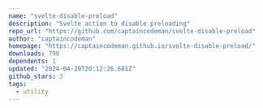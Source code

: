 ```yaml
---
name: "svelte-disable-preload"
description: "Svelte action to disable preloading"
repo_url: "https://github.com/captaincodeman/svelte-disable-preload"
author: "captaincodeman"
homepage: "https://captaincodeman.github.io/svelte-disable-preload/"
downloads: 790
dependents: 1
updated: "2024-04-29T20:12:26.681Z"
github_stars: 3
tags: 
  - utility
---
```

